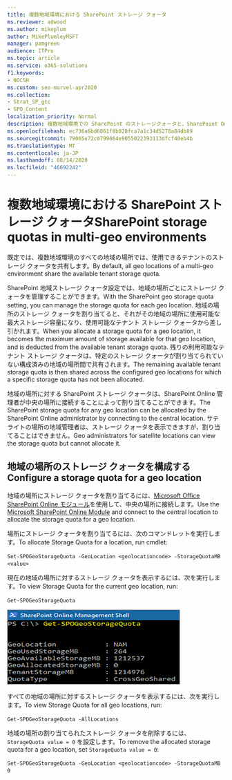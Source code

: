 ```yaml
---
title: 複数地域環境における SharePoint ストレージ クォータ
ms.reviewer: adwood
ms.author: mikeplum
author: MikePlumleyMSFT
manager: pamgreen
audience: ITPro
ms.topic: article
ms.service: o365-solutions
f1.keywords:
- NOCSH
ms.custom: seo-marvel-apr2020
ms.collection:
- Strat_SP_gtc
- SPO_Content
localization_priority: Normal
description: 複数地域環境での SharePoint のストレージクォータと、SharePoint Online 管理者がクォータを管理する方法について説明します。
ms.openlocfilehash: ec736a6bd6061f8b028fca7a1c34d5278a84db89
ms.sourcegitcommit: 79065e72c0799064e9055022393113dfcf40eb4b
ms.translationtype: MT
ms.contentlocale: ja-JP
ms.lasthandoff: 08/14/2020
ms.locfileid: "46692242"
---
```

# <a name="sharepoint-storage-quotas-in-multi-geo-environments"></a><span data-ttu-id="a3299-103">複数地域環境における SharePoint ストレージ クォータ</span><span class="sxs-lookup"><span data-stu-id="a3299-103">SharePoint storage quotas in multi-geo environments</span></span>

<span data-ttu-id="a3299-104">既定では、複数地域環境のすべての地域の場所では、使用できるテナントのストレージ クォータを共有します。</span><span class="sxs-lookup"><span data-stu-id="a3299-104">By default, all geo locations of a multi-geo environment share the available tenant storage quota.</span></span>

<span data-ttu-id="a3299-105">SharePoint 地域ストレージ クォータ設定では、地域の場所ごとにストレージ クォータを管理することができます。</span><span class="sxs-lookup"><span data-stu-id="a3299-105">With the SharePoint geo storage quota setting, you can manage the storage quota for each geo location.</span></span> <span data-ttu-id="a3299-106">地域の場所のストレージ クォータを割り当てると、それがその地域の場所に使用可能な最大ストレージ容量になり、使用可能なテナント ストレージ クォータから差し引かれます。</span><span class="sxs-lookup"><span data-stu-id="a3299-106">When you allocate a storage quota for a geo location, it becomes the maximum amount of storage available for that geo location, and is deducted from the available tenant storage quota.</span></span> <span data-ttu-id="a3299-107">残りの利用可能なテナント ストレージ クォータは、特定のストレージ クォータが割り当てられていない構成済みの地域の場所間で共有されます。</span><span class="sxs-lookup"><span data-stu-id="a3299-107">The remaining available tenant storage quota is then shared across the configured geo locations for which a specific storage quota has not been allocated.</span></span>

<span data-ttu-id="a3299-108">地域の場所に対する SharePoint ストレージ クォータは、SharePoint Online 管理者が中央の場所に接続することによって割り当てることができます。</span><span class="sxs-lookup"><span data-stu-id="a3299-108">The SharePoint storage quota for any geo location can be allocated by the SharePoint Online administrator by connecting to the central location.</span></span> <span data-ttu-id="a3299-109">サテライトの場所の地域管理者は、ストレージ クォータを表示できますが、割り当てることはできません。</span><span class="sxs-lookup"><span data-stu-id="a3299-109">Geo administrators for satellite locations can view the storage quota but cannot allocate it.</span></span>

## <a name="configure-a-storage-quota-for-a-geo-location"></a><span data-ttu-id="a3299-110">地域の場所のストレージ クォータを構成する</span><span class="sxs-lookup"><span data-stu-id="a3299-110">Configure a storage quota for a geo location</span></span>

<span data-ttu-id="a3299-111">地域の場所にストレージ クォータを割り当てるには、[Microsoft Office SharePoint Online モジュール](https://www.microsoft.com/download/details.aspx?id=35588 )を使用して、中央の場所に接続します。</span><span class="sxs-lookup"><span data-stu-id="a3299-111">Use the [Microsoft SharePoint Online Module](https://www.microsoft.com/download/details.aspx?id=35588 ) and connect to the central location to allocate the storage quota for a geo location.</span></span> 

<span data-ttu-id="a3299-112">場所にストレージ クォータを割り当てるには、次のコマンドレットを実行します。</span><span class="sxs-lookup"><span data-stu-id="a3299-112">To allocate Storage Quota for a location, run cmdlet:</span></span>

`Set-SPOGeoStorageQuota -GeoLocation <geolocationcode> -StorageQuotaMB <value>`

<span data-ttu-id="a3299-113">現在の地域の場所に対するストレージ クォータを表示するには、次を実行します。</span><span class="sxs-lookup"><span data-stu-id="a3299-113">To view Storage Quota for the current geo location, run:</span></span>

`Get-SPOGeoStorageQuota`

![Get-SPOGeoStorageQuota コマンドレットを表示している PowerShell ウィンドウのスクリーンショット](../media/multi-geo-storage-quota.png)

<span data-ttu-id="a3299-115">すべての地域の場所に対するストレージ クォータを表示するには、次を実行します。</span><span class="sxs-lookup"><span data-stu-id="a3299-115">To view Storage Quota for all geo locations, run:</span></span>

`Get-SPOGeoStorageQuota -AllLocations`

<span data-ttu-id="a3299-116">地域の場所の割り当てられたストレージ クォータを削除するには、`StorageQuota value = 0` を設定します。</span><span class="sxs-lookup"><span data-stu-id="a3299-116">To remove the allocated storage quota for a geo location, set `StorageQuota value = 0`:</span></span>

`Set-SPOGeoStorageQuota -GeoLocation <geolocationcode> -StorageQuotaMB 0`
